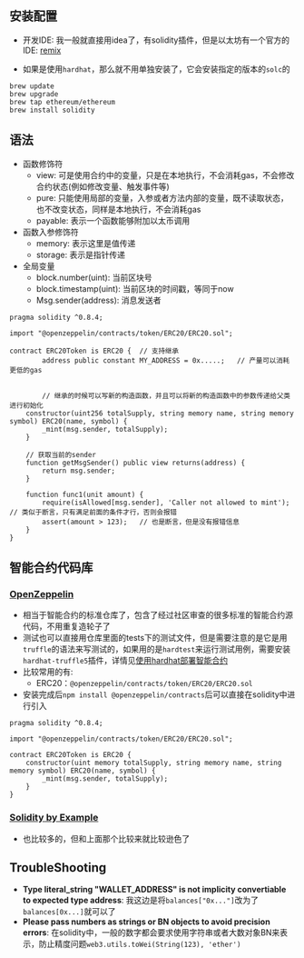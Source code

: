 ## 安装配置

- 开发IDE: 我一般就直接用idea了，有solidity插件，但是以太坊有一个官方的IDE: [remix](https://remix.ethereum.org/)

- 如果是使用`hardhat`，那么就不用单独安装了，它会安装指定的版本的`solc`的

```shell
brew update
brew upgrade
brew tap ethereum/ethereum
brew install solidity
```

## 语法

- 函数修饰符
  - view: 可是使用合约中的变量，只是在本地执行，不会消耗gas，不会修改合约状态(例如修改变量、触发事件等)
  - pure: 只能使用局部的变量，入参或者方法内部的变量，既不读取状态，也不改变状态，同样是本地执行，不会消耗gas
  - payable: 表示一个函数能够附加以太币调用
- 函数入参修饰符
  - memory: 表示这里是值传递
  - storage: 表示是指针传递
- 全局变量
  - block.number(uint): 当前区块号
  - block.timestamp(uint): 当前区块的时间戳，等同于now
  - Msg.sender(address): 消息发送者

```solidity
pragma solidity ^0.8.4;

import "@openzeppelin/contracts/token/ERC20/ERC20.sol";

contract ERC20Token is ERC20 {	// 支持继承
		address public constant MY_ADDRESS = 0x.....;	// 产量可以消耗更低的gas


		// 继承的时候可以写新的构造函数，并且可以将新的构造函数中的参数传递给父类进行初始化
    constructor(uint256 totalSupply, string memory name, string memory symbol) ERC20(name, symbol) {
        _mint(msg.sender, totalSupply);
    }
    
    // 获取当前的sender
    function getMsgSender() public view returns(address) {
        return msg.sender;
    }
    
    function func1(unit amount) {
    	require(isAllowed[msg.sender], 'Caller not allowed to mint');	// 类似于断言，只有满足前面的条件才行，否则会报错
    	assert(amount > 123);	// 也是断言，但是没有报错信息
    }
}
```

<!--more-->

## 智能合约代码库

### [OpenZeppelin](https://github.com/OpenZeppelin/openzeppelin-contracts)

- 相当于智能合约的标准仓库了，包含了经过社区审查的很多标准的智能合约源代码，不用重复造轮子了
- 测试也可以直接用仓库里面的tests下的测试文件，但是需要注意的是它是用`truffle`的语法来写测试的，如果用的是`hardtest`来运行测试用例，需要安装`hardhat-truffle5`插件，详情见[使用hardhat部署智能合约](https://haofly.net/hardhat)
- 比较常用的有:
  - ERC20：`@openzeppelin/contracts/token/ERC20/ERC20.sol`
- 安装完成后`npm install @openzeppelin/contracts`后可以直接在solidity中进行引入

```solidity
pragma solidity ^0.8.4;

import "@openzeppelin/contracts/token/ERC20/ERC20.sol";

contract ERC20Token is ERC20 {
    constructor(uint memory totalSupply, string memory name, string memory symbol) ERC20(name, symbol) {
        _mint(msg.sender, totalSupply);
    }
}
```

### [Solidity by Example](https://solidity-by-example.org/)

- 也比较多的，但和上面那个比较来就比较逊色了

## TroubleShooting

- **Type literal_string "WALLET_ADDRESS" is not implicity convertiable to expected type address**: 我这边是将`balances["0x..."]`改为了`balances[0x...]`就可以了 
- **Please pass numbers as strings or BN objects to avoid precision errors**: 在solidity中，一般的数字都会要求使用字符串或者大数对象BN来表示，防止精度问题`web3.utils.toWei(String(123), 'ether')`
